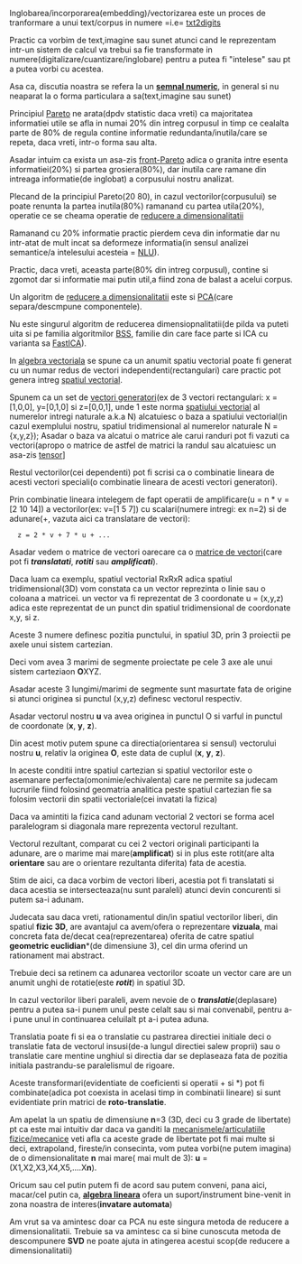 
Inglobarea/incorporarea(embedding)/vectorizarea este un proces de tranformare a unui text/corpus in numere =i.e= [txt2digits](https://nathanleclaire.com/blog/2024/03/11/creating-and-visualizing-embeddings-with-ollama-and-chatgpt/)

Practic ca vorbim de text,imagine sau sunet atunci cand le reprezentam intr-un sistem de calcul va trebui sa fie transformate in numere(digitalizare/cuantizare/inglobare) pentru a putea fi "intelese" sau pt a putea vorbi cu acestea.

Asa ca, discutia noastra se refera la un [**semnal numeric**](https://en.wikipedia.org/wiki/Signal_separation), in general si nu neaparat la o forma particulara a sa(text,imagine sau sunet)

Principiul [Pareto](https://ro.wikipedia.org/wiki/Principiul_Pareto) ne arata(dpdv statistic daca vreti) ca majoritatea informatiei utile se afla in numai 20% din intreg corpusul in timp ce cealalta parte de 80% de regula contine informatie redundanta/inutila/care se repeta, daca vreti, intr-o forma sau alta.

Asadar intuim ca exista un asa-zis [front-Pareto](https://en.wikipedia.org/wiki/Pareto_front) adica o granita intre esenta informatiei(20%) si partea grosiera(80%), dar inutila care ramane din intreaga informatie(de inglobat) a corpusului nostru analizat.

Plecand de la principiul Pareto(20 80), in cazul vectorilor(corpusului) se poate renunta la partea inutila(80%) ramanand cu partea utila(20%), operatie ce se cheama operatie de [reducere a dimensionalitatii](https://nathanleclaire.com/blog/2024/03/11/creating-and-visualizing-embeddings-with-ollama-and-chatgpt/)

Ramanand cu 20% informatie practic pierdem ceva din informatie dar nu intr-atat de mult incat sa deformeze informatia(in sensul analizei semantice/a intelesului acesteia = [NLU](https://en.wikipedia.org/wiki/Natural_language_understanding)).

Practic, daca vreti, aceasta parte(80% din intreg corpusul), contine si zgomot dar si informatie mai putin util,a fiind zona de balast a acelui corpus.

Un algoritm de [reducere a dimensionalitatii](https://nathanleclaire.com/blog/2024/03/11/creating-and-visualizing-embeddings-with-ollama-and-chatgpt/) este si [PCA](https://users.utcluj.ro/~robert/srf/prs_lab_ro_PCA.pdf)(care separa/descmpune componentele). 

Nu este singurul algoritm de reducerea dimensiopnalitatii(de pilda va puteti uita si pe familia algoritmilor [BSS](https://scikit-learn.org/1.5/auto_examples/decomposition/plot_ica_blind_source_separation.html), familie din care face parte si ICA cu varianta sa [FastICA](https://scikit-learn.org/dev/modules/generated/sklearn.decomposition.FastICA.html)).

In [algebra vectoriala](https://cismasemanuel.com/wp-content/uploads/2016/09/set-1-baze-vectoriale.pdf) se spune ca un anumit spatiu vectorial poate fi generat cu un numar redus de vectori independenti(rectangulari) care practic pot genera intreg [spatiul vectorial](https://www.math.uaic.ro/~mcrasm/depozit/Algebra_liniara_Fizica.pdf).

Spunem ca un set de [vectori generatori](https://www.ucv.ro/pdf/departamente_academice/dma/suporturi_curs/pp_curs.pdf)(ex de 3 vectori rectangulari: x = [1,0,0], y=[0,1,0] si z=[0,0,1], unde 1 este norma [spatiului vectorial](https://ro.wikipedia.org/wiki/Dimensiune_(spa%C8%9Biu_vectorial)) al numerelor intregi naturale a.k.a N) alcatuiesc o baza a spatiului vectorial(in cazul exemplului nostru, spatiul tridimensional al numerelor naturale N = {x,y,z}); Asadar o baza va alcatui o matrice ale carui randuri pot fi vazuti ca vectori(apropo o matrice de astfel de matrici la randul sau alcatuiesc un asa-zis [tensor](https://ro.wikipedia.org/wiki/Tensor)]

Restul vectorilor(cei dependenti) pot fi scrisi ca o combinatie lineara de acesti vectori speciali(o combinatie lineara de acesti vectori  generatori).

Prin combinatie lineara intelegem de fapt operatii de amplificare(u = n * v = [2 10 14]) a vectorilor(ex: v=[1 5 7]) cu scalari(numere intregi: ex n=2) si de adunare(+, vazuta aici ca translatare de vectori):

      z = 2 * v + 7 * u + ... 

Asadar vedem o matrice de vectori oarecare ca o [matrice de vectori](https://en.wikipedia.org/wiki/Singular_value_decomposition)(care pot fi ***translatati***, ***rotiti*** sau ***amplificati***).

Daca luam ca exemplu, spatiul vectorial RxRxR adica spatiul tridimensional(3D) vom constata ca un vector reprezinta o linie sau o coloana a matricei.
un vector va fi reprezentat de 3 coordonate u = (x,y,z) adica este reprezentat de un punct din spatiul tridimensional de coordonate x,y, si z.

Aceste 3 numere definesc pozitia punctului, in spatiul 3D, prin 3 proiectii pe axele unui sistem cartezian.

Deci vom avea 3 marimi de segmente proiectate pe cele 3 axe ale unui sistem carteziaon **O**XYZ.

Asadar aceste 3 lungimi/marimi de segmente sunt masurtate fata de origine si atunci originea si punctul (x,y,z) definesc vectorul respectiv.

Asadar vectorul nostru **u** va avea originea in punctul O si varful in punctul de coordonate (**x**, **y**, **z**).

Din acest motiv putem spune ca directia(orientarea si sensul) vectorului nostru **u**, relativ la originea **O**,  este data de cuplul (**x**, **y**, **z**).

In aceste conditii intre spatiul cartezian si spatiul vectorilor este o asemanare perfecta(omonimie/echivalenta) care ne permite sa judecam lucrurile fiind folosind geomatria analitica peste spatiul cartezian fie sa folosim vectorii din spatii vectoriale(cei invatati la fizica)

Daca va amintiti la fizica cand adunam vectorial 2 vectori se forma acel paralelogram si diagonala mare reprezenta vectorul rezultant.

Vectorul rezultant, comparat cu cei 2 vectori originali participanti la adunare, are o marime mai mare(**amplificat**) si in plus este rotit(are alta **orientare** sau are o orientare rezultanta diferita) fata de acestia.

Stim de aici, ca daca vorbim de vectori liberi, acestia pot fi translatati si daca acestia se intersecteaza(nu sunt paraleli) atunci devin concurenti si putem sa-i adunam.

Judecata sau daca vreti, rationamentul din/in spatiul vectorilor liberi, din spatiul **fizic 3D**, are avantajul ca avem/ofera o reprezentare **vizuala**, mai concreta fata de/decat cea(reprezentarea) oferita de catre spatiul **geometric euclidian***(de dimensiune 3), cel din urma oferind un rationament mai abstract.

Trebuie deci sa retinem ca adunarea vectorilor scoate un vector care are un anumit unghi de rotatie(este ***rotit***) in spatiul 3D.

In cazul vectorilor liberi paraleli, avem nevoie de o ***translatie***(deplasare) pentru a putea sa-i punem unul peste celalt sau si mai convenabil,  pentru a-i pune unul in continuarea celuilalt pt a-i putea aduna.

Translatia poate fi si ea o translatie cu pastrarea directiei initiale deci o translatie fata de vectorul insusi(de-a lungul directiei salew proprii) sau o translatie care mentine unghiul si directia dar se deplaseaza fata de pozitia initiala pastrandu-se paralelismul de rigoare.

Aceste transformari(evidentiate de coeficienti si operatii + si *) pot fi combinate(adica pot coexista in acelasi timp in combinatii lineare) si sunt evidentiate prin matrici de **roto-translatie**.

Am apelat la un spatiu de dimensiune **n**=3 (3D, deci cu 3 grade de libertate) pt ca este mai intuitiv dar daca va ganditi la [mecanismele/articulatiile fizice/mecanice](https://sim.tuiasi.ro/wp-content/uploads/2019/11/CURS-OMM1-Mecanisme.pdf) veti afla ca aceste grade de libertate pot fi mai multe si deci, extrapoland, fireste/in consecinta, vom putea vorbi(ne putem imagina) de o dimensionalitate **n** mai mare( mai mult de 3): **u** = (X1,X2,X3,X4,X5,....X**n**).

Oricum sau cel putin putem fi de acord sau putem conveni, pana aici, macar/cel putin ca,  [**algebra lineara**](http://adrianabirlutiu.uab.ro/cursuri/MIRF/note_curs_lab_2.pdf) ofera un suport/instrument bine-venit in zona noastra de interes(**invatare automata**)

Am vrut sa va amintesc doar ca PCA nu este singura metoda de reducere a dimensionalitatii. Trebuie sa va amintesc ca si bine cunoscuta metoda de descompunere **SVD**  ne poate ajuta in atingerea acestui scop(de reducere a dimensionalitatii)



